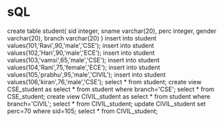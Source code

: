 # sQL
create table student(
    sid integer,
    sname varchar(20),
    perc integer,
    gender varchar(20),
    branch varchar(20)
)
insert into student values(101,'Ravi',90,'male','CSE');
insert into student values(102,'Hari',90,'male','ECE');
insert into student values(103,'vamsi',65,'male','CSE');
insert into student values(104,'Rani',75,'female','ECE');
insert into student values(105,'prabhu',95,'male','CIVIL');
insert into student values(106,'kiran',76,'male','CSE');
select * from student;
create view CSE_student as 
select * from student 
where branch='CSE';
select * from CSE_student;
create view CIVIL_student as 
select * from student 
where branch='CIVIL';
select * from CIVIL_student;
update CIVIL_student 
set perc=70 where sid=105;
select * from CIVIL_student;
